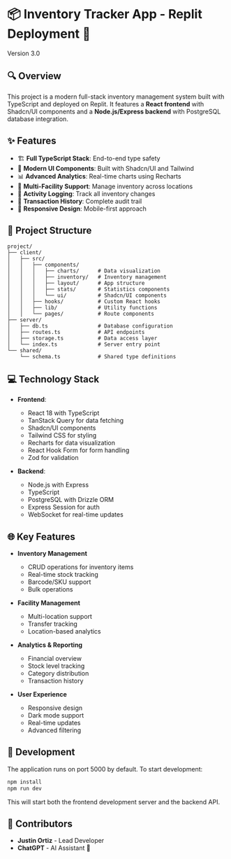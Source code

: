 
# 📦 Inventory Tracker App - Replit Deployment 🚀
Version 3.0

## 🔍 Overview

This project is a modern full-stack inventory management system built with TypeScript and deployed on Replit. It features a **React frontend** with Shadcn/UI components and a **Node.js/Express backend** with PostgreSQL database integration.

## ✨ Features

- 🏗 **Full TypeScript Stack**: End-to-end type safety
- 💅 **Modern UI Components**: Built with Shadcn/UI and Tailwind
- 📊 **Advanced Analytics**: Real-time charts using Recharts
- 🏢 **Multi-Facility Support**: Manage inventory across locations
- 📝 **Activity Logging**: Track all inventory changes
- 🔄 **Transaction History**: Complete audit trail
- 📱 **Responsive Design**: Mobile-first approach

## 🚀 **Project Structure**

```
project/
├── client/
│   ├── src/
│   │   ├── components/
│   │   │   ├── charts/      # Data visualization
│   │   │   ├── inventory/   # Inventory management
│   │   │   ├── layout/      # App structure
│   │   │   ├── stats/       # Statistics components
│   │   │   └── ui/          # Shadcn/UI components
│   │   ├── hooks/           # Custom React hooks
│   │   ├── lib/             # Utility functions
│   │   └── pages/           # Route components
├── server/
│   ├── db.ts                # Database configuration
│   ├── routes.ts            # API endpoints
│   ├── storage.ts           # Data access layer
│   └── index.ts             # Server entry point
└── shared/
    └── schema.ts            # Shared type definitions
```

## 💻 **Technology Stack**

- **Frontend**:
  - React 18 with TypeScript
  - TanStack Query for data fetching
  - Shadcn/UI components
  - Tailwind CSS for styling
  - Recharts for data visualization
  - React Hook Form for form handling
  - Zod for validation

- **Backend**:
  - Node.js with Express
  - TypeScript
  - PostgreSQL with Drizzle ORM
  - Express Session for auth
  - WebSocket for real-time updates

## 🌐 **Key Features**

- **Inventory Management**
  - CRUD operations for inventory items
  - Real-time stock tracking
  - Barcode/SKU support
  - Bulk operations

- **Facility Management**
  - Multi-location support
  - Transfer tracking
  - Location-based analytics

- **Analytics & Reporting**
  - Financial overview
  - Stock level tracking
  - Category distribution
  - Transaction history

- **User Experience**
  - Responsive design
  - Dark mode support
  - Real-time updates
  - Advanced filtering

## 🔧 **Development**

The application runs on port 5000 by default. To start development:

```sh
npm install
npm run dev
```

This will start both the frontend development server and the backend API.

## 👥 **Contributors**

- **Justin Ortiz** - Lead Developer
- **ChatGPT** - AI Assistant 🤖

